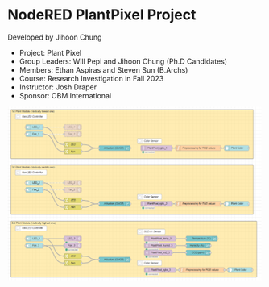 # NodeRED PlantPixel Project

Developed by Jihoon Chung
- Project: Plant Pixel
- Group Leaders: Will Pepi and Jihoon Chung (Ph.D Candidates)
- Members: Ethan Aspiras and Steven Sun (B.Archs)
- Course: Research Investigation in Fall 2023
- Instructor: Josh Draper
- Sponsor: OBM International

![Plant Pixel Controllers](/src/PlantPixel_Controllers.PNG "Plant Pixel Controllers")
